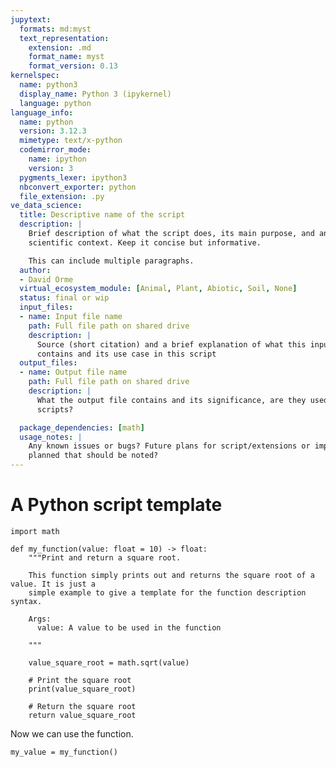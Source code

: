 ```yaml
---
jupytext:
  formats: md:myst
  text_representation:
    extension: .md
    format_name: myst
    format_version: 0.13
kernelspec:
  name: python3
  display_name: Python 3 (ipykernel)
  language: python
language_info:
  name: python
  version: 3.12.3
  mimetype: text/x-python
  codemirror_mode:
    name: ipython
    version: 3
  pygments_lexer: ipython3
  nbconvert_exporter: python
  file_extension: .py
ve_data_science:
  title: Descriptive name of the script
  description: |
    Brief description of what the script does, its main purpose, and any important
    scientific context. Keep it concise but informative.

    This can include multiple paragraphs.
  author:
  - David Orme
  virtual_ecosystem_module: [Animal, Plant, Abiotic, Soil, None]
  status: final or wip
  input_files:
  - name: Input file name
    path: Full file path on shared drive
    description: |
      Source (short citation) and a brief explanation of what this input file
      contains and its use case in this script
  output_files:
  - name: Output file name
    path: Full file path on shared drive
    description: |
      What the output file contains and its significance, are they used in any other
      scripts?

  package_dependencies: [math]
  usage_notes: |
    Any known issues or bugs? Future plans for script/extensions or improvements
    planned that should be noted?
---
```


<!-- Markdownlint _insists_ that there are multiple top level headings -->
<!-- markdownlint-disable-next-line MD025 -->
# A Python script template

```{code-cell} ipython3
import math

def my_function(value: float = 10) -> float:
    """Print and return a square root.

    This function simply prints out and returns the square root of a value. It is just a
    simple example to give a template for the function description syntax.

    Args:
      value: A value to be used in the function

    """

    value_square_root = math.sqrt(value)

    # Print the square root
    print(value_square_root)

    # Return the square root
    return value_square_root
```

Now we can use the function.

```{code-cell} ipython3
my_value = my_function()
```
